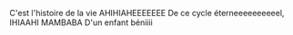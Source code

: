 C'est l'histoire de la vie AHIHIAHEEEEEEE
De ce cycle éterneeeeeeeeeel, IHIAAHI MAMBABA
D'un enfant béniiii
